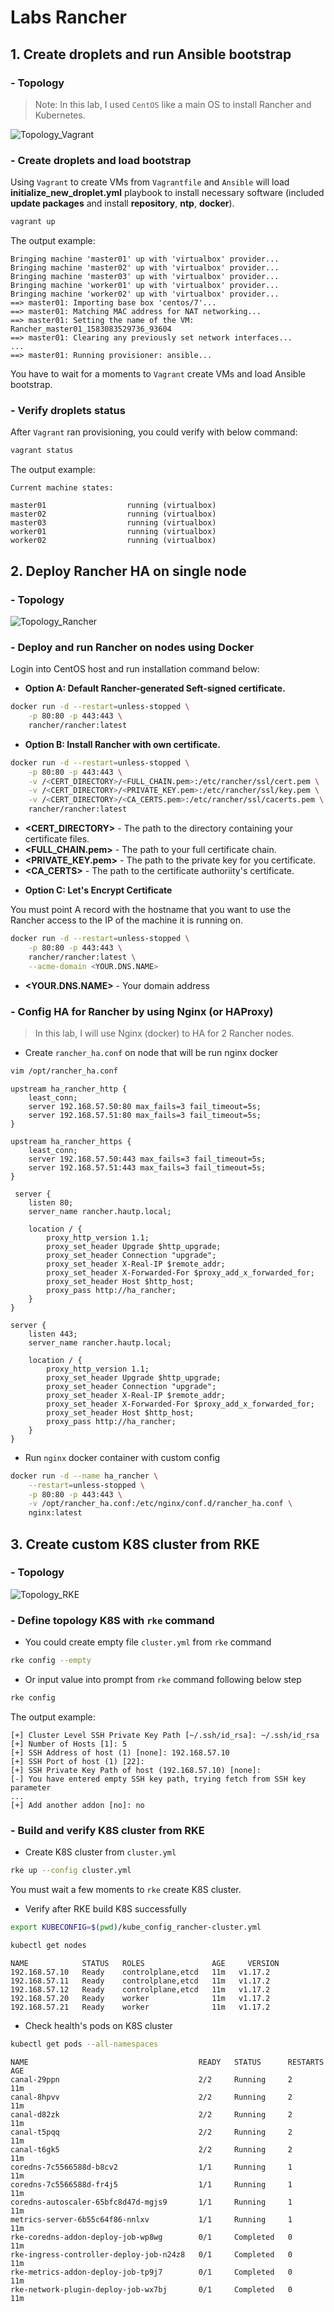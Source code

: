 # Labs Rancher

## 1. Create droplets and run Ansible bootstrap
### - Topology
> Note: In this lab, I used `CentOS` like a main OS to install Rancher and Kubernetes.

![Topology_Vagrant](imgs/topology_vagrant.png)

### - Create droplets and load bootstrap

Using `Vagrant` to create VMs from `Vagrantfile` and `Ansible` will load **initialize_new_droplet.yml** playbook to install necessary software (included **update packages** and install **repository**, **ntp**, **docker**).

```bash
vagrant up
```

The output example:
```
Bringing machine 'master01' up with 'virtualbox' provider...
Bringing machine 'master02' up with 'virtualbox' provider...
Bringing machine 'master03' up with 'virtualbox' provider...
Bringing machine 'worker01' up with 'virtualbox' provider...
Bringing machine 'worker02' up with 'virtualbox' provider...
==> master01: Importing base box 'centos/7'...
==> master01: Matching MAC address for NAT networking...
==> master01: Setting the name of the VM: Rancher_master01_1583083529736_93604
==> master01: Clearing any previously set network interfaces...
...
==> master01: Running provisioner: ansible...
```

You have to wait for a moments to `Vagrant` create VMs and load Ansible bootstrap. 


### - Verify droplets status 
After `Vagrant` ran provisioning, you could verify with below command:

```bash
vagrant status
```

The output example:
```
Current machine states:

master01                  running (virtualbox)
master02                  running (virtualbox)
master03                  running (virtualbox)
worker01                  running (virtualbox)
worker02                  running (virtualbox)
```

## 2. Deploy Rancher HA on single node
### - Topology
![Topology_Rancher](imgs/topology_rancher_single_node.png) 

### - Deploy and run Rancher on nodes using Docker

Login into CentOS host and run installation command below:

+ **Option A: Default Rancher-generated Seft-signed certificate.**

```bash
docker run -d --restart=unless-stopped \
	-p 80:80 -p 443:443 \
	rancher/rancher:latest
```

+ **Option B: Install Rancher with own certificate.**

```bash
docker run -d --restart=unless-stopped \
	-p 80:80 -p 443:443 \
	-v /<CERT_DIRECTORY>/<FULL_CHAIN.pem>:/etc/rancher/ssl/cert.pem \
	-v /<CERT_DIRECTORY>/<PRIVATE_KEY.pem>:/etc/rancher/ssl/key.pem \
	-v /<CERT_DIRECTORY>/<CA_CERTS.pem>:/etc/rancher/ssl/cacerts.pem \
	rancher/rancher:latest
```

- **<CERT_DIRECTORY>** - The path to the directory containing your certificate files. 
- **<FULL_CHAIN.pem>** - The path to your full certificate chain.
- **<PRIVATE_KEY.pem>** - The path to the private key for you certificate.
- **<CA_CERTS>** - The path to the certificate authoriity's certificate.

+ **Option C: Let's Encrypt Certificate**

You must point A record with the hostname that you want to use the Rancher access to the IP of the machine it is running on.

```bash
docker run -d --restart=unless-stopped \
	-p 80:80 -p 443:443 \
	rancher/rancher:latest \
	--acme-domain <YOUR.DNS.NAME>
```

- **<YOUR.DNS.NAME>** - Your domain address

### - Config HA for Rancher by using Nginx (or HAProxy)

> In this lab, I will use Nginx (docker) to HA for 2 Rancher nodes.

- Create `rancher_ha.conf` on node that will be run nginx docker

```bash
vim /opt/rancher_ha.conf
```

```
upstream ha_rancher_http {
    least_conn;
    server 192.168.57.50:80 max_fails=3 fail_timeout=5s;
    server 192.168.57.51:80 max_fails=3 fail_timeout=5s;
}

upstream ha_rancher_https {
    least_conn;
    server 192.168.57.50:443 max_fails=3 fail_timeout=5s;
    server 192.168.57.51:443 max_fails=3 fail_timeout=5s;
}

 server {
    listen 80;
    server_name rancher.hautp.local;

    location / {
        proxy_http_version 1.1;
        proxy_set_header Upgrade $http_upgrade;
        proxy_set_header Connection "upgrade";
        proxy_set_header X-Real-IP $remote_addr;
        proxy_set_header X-Forwarded-For $proxy_add_x_forwarded_for;
        proxy_set_header Host $http_host;
        proxy_pass http://ha_rancher;
    }
}

server {
    listen 443;
    server_name rancher.hautp.local;

    location / {
        proxy_http_version 1.1;
        proxy_set_header Upgrade $http_upgrade;
        proxy_set_header Connection "upgrade";
        proxy_set_header X-Real-IP $remote_addr;
        proxy_set_header X-Forwarded-For $proxy_add_x_forwarded_for;
        proxy_set_header Host $http_host;
        proxy_pass http://ha_rancher;
    }
}
```

- Run `nginx` docker container with custom config
```bash
docker run -d --name ha_rancher \
	--restart=unless-stopped \
	-p 80:80 -p 443:443 \
	-v /opt/rancher_ha.conf:/etc/nginx/conf.d/rancher_ha.conf \
	nginx:latest 
```

## 3. Create custom K8S cluster from RKE
### - Topology
![Topology_RKE](imgs/topology_rke_rancher.png)

### - Define topology K8S with `rke` command

- You could create empty file `cluster.yml` from `rke` command
```bash
rke config --empty
```

- Or input value into prompt from `rke` command following below step
```bash
rke config 
```

The output example:
```
[+] Cluster Level SSH Private Key Path [~/.ssh/id_rsa]: ~/.ssh/id_rsa
[+] Number of Hosts [1]: 5
[+] SSH Address of host (1) [none]: 192.168.57.10
[+] SSH Port of host (1) [22]:
[+] SSH Private Key Path of host (192.168.57.10) [none]:
[-] You have entered empty SSH key path, trying fetch from SSH key parameter
...
[+] Add another addon [no]: no
```

### - Build and verify K8S cluster from RKE 
- Create K8S cluster from `cluster.yml`

```bash
rke up --config cluster.yml
```

You must wait a few moments to `rke` create K8S cluster.

- Verify after RKE build K8S successfully

```bash
export KUBECONFIG=$(pwd)/kube_config_rancher-cluster.yml
```

```bash
kubectl get nodes
```

```
NAME            STATUS   ROLES               AGE     VERSION
192.168.57.10   Ready    controlplane,etcd   11m   v1.17.2
192.168.57.11   Ready    controlplane,etcd   11m   v1.17.2
192.168.57.12   Ready    controlplane,etcd   11m   v1.17.2
192.168.57.20   Ready    worker              11m   v1.17.2
192.168.57.21   Ready    worker              11m   v1.17.2
```

- Check health's pods on K8S cluster
```bash
kubectl get pods --all-namespaces
```

```
NAME                                      READY   STATUS      RESTARTS   AGE
canal-29ppn                               2/2     Running     2          11m
canal-8hpvv                               2/2     Running     2          11m
canal-d82zk                               2/2     Running     2          11m
canal-t5pqq                               2/2     Running     2          11m
canal-t6gk5                               2/2     Running     2          11m
coredns-7c5566588d-b8cv2                  1/1     Running     1          11m
coredns-7c5566588d-fr4j5                  1/1     Running     1          11m
coredns-autoscaler-65bfc8d47d-mgjs9       1/1     Running     1          11m
metrics-server-6b55c64f86-nnlxv           1/1     Running     1          11m
rke-coredns-addon-deploy-job-wp8wg        0/1     Completed   0          11m
rke-ingress-controller-deploy-job-n24z8   0/1     Completed   0          11m
rke-metrics-addon-deploy-job-tp9j7        0/1     Completed   0          11m
rke-network-plugin-deploy-job-wx7bj       0/1     Completed   0          11m
```
